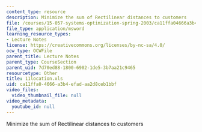 ```yaml
---
content_type: resource
description: Minimize the sum of Rectilinear distances to customers
file: /courses/15-057-systems-optimization-spring-2003/ca11ffa04666a3b4efadaa2d8ceb1bbf_11location.xls
file_type: application/msword
learning_resource_types:
- Lecture Notes
license: https://creativecommons.org/licenses/by-nc-sa/4.0/
ocw_type: OCWFile
parent_title: Lecture Notes
parent_type: CourseSection
parent_uid: 7d70ed88-1800-6902-1de5-3b7aa21c9465
resourcetype: Other
title: 11location.xls
uid: ca11ffa0-4666-a3b4-efad-aa2d8ceb1bbf
video_files:
  video_thumbnail_file: null
video_metadata:
  youtube_id: null
---
```

Minimize the sum of Rectilinear distances to customers